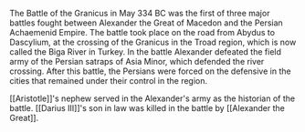 The Battle of the Granicus in May 334 BC was the first of three major battles fought between Alexander the Great of Macedon and the Persian Achaemenid Empire. The battle took place on the road from Abydus to Dascylium, at the crossing of the Granicus in the Troad region, which is now called the Biga River in Turkey. In the battle Alexander defeated the field army of the Persian satraps of Asia Minor, which defended the river crossing. After this battle, the Persians were forced on the defensive in the cities that remained under their control in the region.

[[Aristotle]]'s nephew served in the Alexander's army as the historian of the battle. 
[[Darius III]]'s son in law was killed in the battle by [[Alexander the Great]].